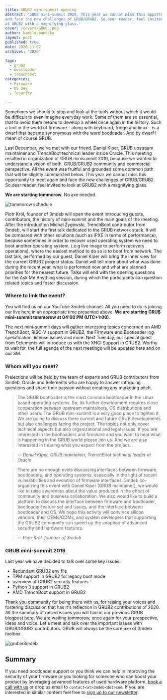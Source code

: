 ```yaml
---
title: GRUB2 mini–summit opening
abstract: 'GRUB mini–summit 2020. This year we cannot miss this opportunity to meet again
and face the new challenges of GRUB/GRUB2. So,dear reader, feel invited to look
at GRUB2 with a magnifying glass.'
cover: /covers/GRUB.jpeg
author: kamila.banecka
layout: post
published: true
date: 2020-11-02
archives: "2020"

tags:
  - grub2
  - bootloader
  - trenchboot
categories:
  - Firmware
  - OS Dev
  - Security

---
```


 Sometimes we should to stop and look at the tools without which it would be
 difficult to even imagine everyday work. Some of them are so essential, that to
 avoid them means to develop a wheel once again in the history. Such a tool in
 the world of firmware – along with keyboard, fridge and linux – is a dwarf that
 became synonymous with the word bootloader. And by dwarf I mean of course GRUB.

 Last December, we've met with our friend, Daniel Kiper, GRUB upstream
 maintainer and TrenchBoot technical leader inside Oracle. This meeting resulted
 in organization of GRUB minisummit 2019, because we wanted to understand a
 vision of both, GRUB/GRUB2 community and commercial perspective. All the event
 was fruitful and grounded some common path that will be slightly summarized
 below. This year we cannot miss this opportunity to meet again and face the
 new challenges of GRUB/GRUB2. So,dear reader, feel invited to look at GRUB2
 with a magnifying glass.

  **We are starting tommorow**. No axe needed.

![tommorow schedule](/img/Grub.jpg)

Piotr Król, founder of 3mdeb will open the event introducing guests,
contributors, the history of mini-summit and the main goals of the meeting.
After the introduction Michał Żygowski, TrenchBoot contributor from 3mdeb, will
start the first talk dedicated to the GRUB network stack. It will be compared
with other solutions (such as iPXE in terms of performance), because sometimes
in order to recover used operating system we need to boot another operating
system, (.e.g live image to perform recovery operations), where the easiest
method to do so is to boot from network. The last talk, performed by our guest,
Daniel Kiper will bring the inner view for the current GRUB2 project status.
Daniel will tell more about what was done during the recent year, what is
performed now and what are planned priorities for the nearest future. Talks will
end with the opening questions for the Ask Me Anything session, during which the
participants can question related topics and foster discussion.

### Where to link the event?

You will find us on our YouTube 3mdeb channel. All you need to do is joining our
live [here](https://www.youtube.com/channel/UC_djHbyjuJvhVjfT18nyqmQ/live ) in
an appropriate time presented above. **We are starting GRUB mini-summit tommorow
at 04:00 PM (UTC+1:00)**.

The next mini-summit days will gather interesting topics concerned on AMD
TrenchBoot, RISC-V support in GRUB2, the Firmware and Bootloader log
specification, license issues and more. Next Tuesday, our special guest from
9elements will introduce us with the XHCI Support in GRUB2. Worthy to wait for,
the full agenda of the next meetings will be updated here and on our SM.

### Whom will you meet?
Prelections will be held by the team of experts and GRUB contributors from
3mdeb, Oracle and 9elements who are happy to answer intriguing questions and
share their passion without creating any marketing pitch.

> The GRUB bootloader is the most common bootloader in the Linux based operating
systems. So, its further development requires close cooperation between
upstream maintainers, OS distributions and other users. The GRUB mini-summit is
a very good place to tighten it. We are going to discuss there current and
future GRUB developments but also challenges facing the project. The topics not
only cover technical aspects but also organizational and legal issues. If you
are interested in the bootloaders and firmware and you want to hear what is
happening in the GRUB world please join us. And we are also interested in
hearing what you expect from the project...

> -- <cite>Daniel Kiper, GRUB maintainer,
TrenchBoot technical leader at Oracle</cite>

> There are no enough evets discussing interfaces between firmware, bootloaders,
and operating systems, especially in the light of recent vulnerabilities and
evolution of firmware interfaces. 3mdeb co-organizing this event with Daniel
Kiper (GRUB maintainer), we would like to raise awareness about the value
produced in the effect of community and business collaboration. We also would
like to build a platform to discuss the interface between firmware and
bootloader, bootloader feature set and issues, and the interface between
bootloader and OS. We hope this activity will convince silicon vendors, their
OEMs/ODMs, and system developers that supporting the GRUB2 community can speed
up the adoption of advanced security and hardware features.

> -- <cite>Piotr Król, founder of 3mdeb</cite>

### GRUB mini-summit 2019

Last year we have decided to talk over some key issues:

* Redundant GRUB2 env file
* TPM support in GRUB2 for legacy boot mode
* overview of GRUB2 security features
* Python 3 support in GRUB2
* AMD TrenchBoot support in GRUB2

Thank you community for being there with us, for raising your voices and
fostering discussion that has it's reflection in GRUB2 contributions of 2020.
All the summary of raised issues you will find in our previous GRUB blogpost
[here](https://blog.3mdeb.com/2020/2020-02-19-grub2_and_3mdeb_minisummit/). We
are waiting tommorow, once again for your prespective, ideas and voice. Let's
meet and talk over the important issues with GRUB/GRUB2 contributors. GRUB will
always be the core axe of 3mdeb toolbox.

![grubin3mdeb](/img/GRUBin3mdeb.png)

## Summary

If you need bootloader support or you think we can help in improving the
security of your firmware or you looking for someone who can boost your product
by leveraging advanced features of used hardware platform, [book a call with
us](https://calendly.com/3mdeb/consulting-remote-meeting) or drop us email to
`contact<at>3mdeb<dot>com`. If you are interested in similar content feel free
to [sign up to our newsletter](http://eepurl.com/doF8GX).
